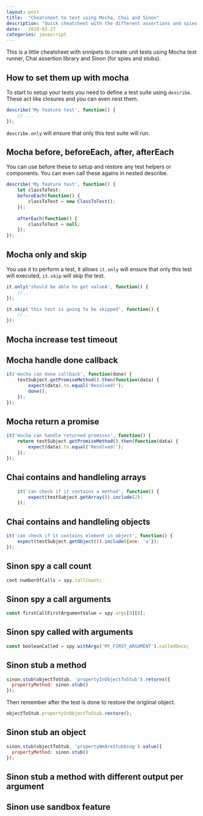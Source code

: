 ```yaml
---
layout: post
title:  "Cheatsheet to test using Mocha, Chai and Sinon"
description: "Quick cheatsheet with the different assertions and spies and stub snnippets for succesfully testing in javascript."
date:   2018-03-27
categories: javascript
---
```


This is a little cheatsheet with snnipets to create unit tests using Mocha test runner, Chai assertion library and Sinon (for spies and stubs).

## How to set them up with mocha
To start to setup your tests you need to define a test suite using `describe`. These act like closures and you can even nest them.

```js
describe('My feature test', function() {
    // ...
});
```

`describe.only` will ensure that only this test suite will run.

## Mocha before, beforeEach, after, afterEach
You can use before these to setup and restore any test helpers or components. You can even call these agains in nested describe.

```js
describe('My feature test', function() {
    let classToTest;
    beforeEach(function() {
        classToTest = new ClassToTest();
    });
    
    afterEach(function() {
        classToTest = null;
    });
});
```

## Mocha only and skip
You use it to perform a test, it allows `it.only` will ensure that only this test will executed, `it.skip` will skip the test.

```js
it.only('should be able to get valueA', function() {
    //..
});

it.skip('this test is going to be skipped', function() {
    //..
});
```

## Mocha increase test timeout

## Mocha handle done callback

```js
it('mocha can done callback', function(done) {
    testSubject.getPromiseMethod().then(function(data) {
        expect(data).to.equal('Resolved!');
        done();
    });
});
```
## Mocha return a promise

```js
it('mocha can handle returned promises', function() {
    return testSubject.getPromiseMethod().then(function(data) {
        expect(data).to.equal('Resolved!');
    });
});
```

## Chai contains and handleling arrays
```js
    it('can check if it contains a method', function() {
        expect(testSubject.getArray()).include(2);
    });
```
## Chai contains and handleling objects

```js
it('can check if it contains element in object', function() {
    expect(testSubject.getObject()).include({one: 'a'});
});
```

## Sinon spy a call count

```js
cont numberOfCalls = spy.callCount;
```

## Sinon spy a call arguments

```js
const firstCallFirstArgumentValue = spy.args[0][0];
```

## Sinon spy called with arguments

```js
const booleanCalled = spy.withArgs('MY_FIRST_ARGUMENT').calledOnce;
```

## Sinon stub a method

```js
sinon.stub(objectToStub, 'propertyInObjectToStub').returns({
  propertyMethod: sinon.stub()
});
```

Then remember after the test is done to restore the origiinal object.

```js
objectToStub.propertyInObjectToStub.restore();
```

## Sinon stub an object

```js
sinon.stub(objectToStub, 'propertyWeAreStubbing').value({
  propertyMethod: sinon.stub()
});
```

## Sinon stub a method with different output per argument

## Sinon use sandbox feature


